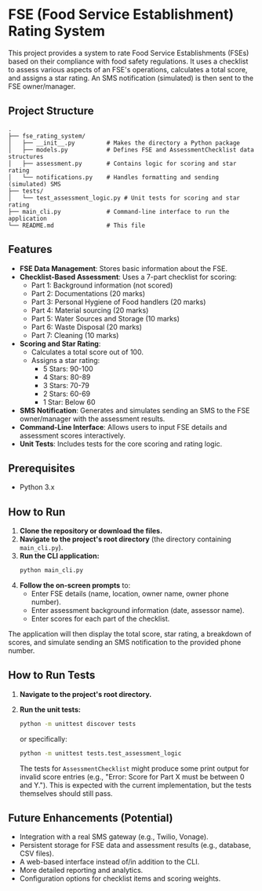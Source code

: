 # FSE (Food Service Establishment) Rating System

This project provides a system to rate Food Service Establishments (FSEs) based on their compliance with food safety regulations. It uses a checklist to assess various aspects of an FSE's operations, calculates a total score, and assigns a star rating. An SMS notification (simulated) is then sent to the FSE owner/manager.

## Project Structure

```
.
├── fse_rating_system/
│   ├── __init__.py         # Makes the directory a Python package
│   ├── models.py           # Defines FSE and AssessmentChecklist data structures
│   ├── assessment.py       # Contains logic for scoring and star rating
│   └── notifications.py    # Handles formatting and sending (simulated) SMS
├── tests/
│   └── test_assessment_logic.py # Unit tests for scoring and star rating
├── main_cli.py             # Command-line interface to run the application
└── README.md               # This file
```

## Features

*   **FSE Data Management**: Stores basic information about the FSE.
*   **Checklist-Based Assessment**: Uses a 7-part checklist for scoring:
    *   Part 1: Background information (not scored)
    *   Part 2: Documentations (20 marks)
    *   Part 3: Personal Hygiene of Food handlers (20 marks)
    *   Part 4: Material sourcing (20 marks)
    *   Part 5: Water Sources and Storage (10 marks)
    *   Part 6: Waste Disposal (20 marks)
    *   Part 7: Cleaning (10 marks)
*   **Scoring and Star Rating**:
    *   Calculates a total score out of 100.
    *   Assigns a star rating:
        *   5 Stars: 90-100
        *   4 Stars: 80-89
        *   3 Stars: 70-79
        *   2 Stars: 60-69
        *   1 Star: Below 60
*   **SMS Notification**: Generates and simulates sending an SMS to the FSE owner/manager with the assessment results.
*   **Command-Line Interface**: Allows users to input FSE details and assessment scores interactively.
*   **Unit Tests**: Includes tests for the core scoring and rating logic.

## Prerequisites

*   Python 3.x

## How to Run

1.  **Clone the repository or download the files.**
2.  **Navigate to the project's root directory** (the directory containing `main_cli.py`).
3.  **Run the CLI application:**
    ```bash
    python main_cli.py
    ```
4.  **Follow the on-screen prompts** to:
    *   Enter FSE details (name, location, owner name, owner phone number).
    *   Enter assessment background information (date, assessor name).
    *   Enter scores for each part of the checklist.

The application will then display the total score, star rating, a breakdown of scores, and simulate sending an SMS notification to the provided phone number.

## How to Run Tests

1.  **Navigate to the project's root directory.**
2.  **Run the unit tests:**
    ```bash
    python -m unittest discover tests
    ```
    or specifically:
    ```bash
    python -m unittest tests.test_assessment_logic
    ```

    The tests for `AssessmentChecklist` might produce some print output for invalid score entries (e.g., "Error: Score for Part X must be between 0 and Y."). This is expected with the current implementation, but the tests themselves should still pass.

## Future Enhancements (Potential)

*   Integration with a real SMS gateway (e.g., Twilio, Vonage).
*   Persistent storage for FSE data and assessment results (e.g., database, CSV files).
*   A web-based interface instead of/in addition to the CLI.
*   More detailed reporting and analytics.
*   Configuration options for checklist items and scoring weights.
```
